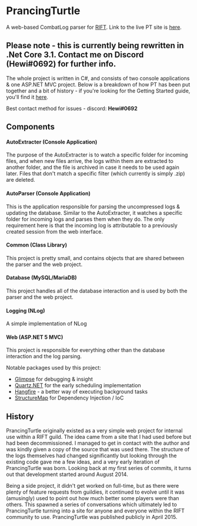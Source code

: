 # PrancingTurtle
A web-based CombatLog parser for [RIFT](http://www.riftgame.com). Link to the live PT site is [here](https://prancingturtle.com/).

## Please note - this is currently being rewritten in .Net Core 3.1. Contact me on Discord (Hewi#0692) for further info.

The whole project is written in C#, and consists of two console applications & one ASP.NET MVC project. Below is a breakdown of how PT has been put together and a bit of history - if you're looking for the Getting Started guide, you'll find it [here](https://github.com/hewisaurus/PrancingTurtle/blob/master/GettingStarted.md).

Best contact method for issues - discord: **Hewi#0692**

## Components

#### AutoExtracter (Console Application)
The purpose of the AutoExtracter is to watch a specific folder for incoming files, and when new files arrive, the logs within them are extracted to another folder, and the file is archived in case it needs to be used again later. Files that don't match a specific filter (which currently is simply .zip) are deleted.

#### AutoParser (Console Application)
This is the application responsible for parsing the uncompressed logs & updating the database. Similar to the AutoExtracter, it watches a specific folder for incoming logs and parses them when they do. The only requirement here is that the incoming log is attributable to a previously created session from the web interface.

#### Common (Class Library)
This project is pretty small, and contains objects that are shared between the parser and the web project.

#### Database (MySQL/MariaDB)
This project handles all of the database interaction and is used by both the parser and the web project.

#### Logging (NLog)
A simple implementation of NLog

#### Web (ASP.NET 5 MVC)
This project is responsible for everything other than the database interaction and the log parsing.

Notable packages used by this project:
 * [Glimpse](http://getglimpse.com/) for debugging & insight
 * [Quartz.NET](https://www.quartz-scheduler.net/) for the early scheduling implementation
 * [Hangfire](https://www.hangfire.io/) - a better way of executing background tasks
 * [StructureMap](http://structuremap.github.io/) for Dependency Injection / IoC

## History
PrancingTurtle originally existed as a very simple web project for internal use within a RIFT guild. The idea came from a site that I had used before but had been decommissioned. I managed to get in contact with the author and was kindly given a copy of the source that was used there. The structure of the logs themselves had changed significantly but looking through the existing code gave me a few ideas, and a very early iteration of PrancingTurtle was born. Looking back at my first series of commits, it turns out that development started around August 2014.

Being a side project, it didn't get worked on full-time, but as there were plenty of feature requests from guildies, it continued to evolve until it was (amusingly) used to point out how much better some players were than others. This spawned a series of conversations which ultimately led to PrancingTurtle turning into a site for anyone and everyone within the RIFT community to use. PrancingTurtle was published publicly in April 2015.
